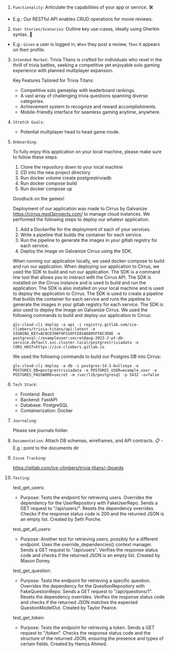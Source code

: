 1. `Functionality`: Articulate the capabilities of your app or service. :hammer_and_wrench:

- E.g.: Our RESTful API enables CRUD operations for movie reviews.

2. `User Stories/Scenarios`: Outline key use-cases, ideally using Gherkin syntax. :cucumber:

- E.g.: `Given` a user is logged in, `When` they post a review, `Then` it appears on their profile.

3. `Intended Market`:
   Trivia Titans is crafted for individuals who revel in the thrill of trivia battles, seeking a competitive yet enjoyable solo gaming experience with planned multiplayer expansion.

   Key Features Tailored for Trivia Titans:

   - Competitive solo gameplay with leaderboard rankings.
   - A vast array of challenging trivia questions spanning diverse categories.
   - Achievement system to recognize and reward accomplishments.
   - Mobile-friendly interface for seamless gaming anytime, anywhere.

4. `Stretch Goals`:

   - Potential multiplayer head to head game mode.

5. `Onboarding`:

   To fully enjoy this application on your local machine, please make sure to follow these steps:

   1. Clone the repository down to your local machine
   2. CD into the new project directory
   3. Run docker volume create postgrestriviadb
   4. Run docker compose build
   5. Run docker compose up

   Goodluck on the games!

   Deployment of our application was made to Cirrus by Galvanize https://cirrus.mod3projects.com/ to manage cloud instances.
   We performed the following steps to deploy our whatevr application:

   1. Add a Dockerfile for the deployment of each of your services.
   2. Write a pipeline that builds the container for each service.
   3. Run the pipeline to generate the images in your gitlab registry for each service.
   4. Deploy the image on Galvanize Cirrus using the SDK.

   When running our application locally, we used docker-compose to build and run our application. When deploying our application to Cirrus, we used the SDK to build and run our application. The SDK is a command line tool that allows you to interact with the Cirrus API. The SDK is installed on the Cirrus instance and is used to build and run the application. The SDK is also installed on your local machine and is used to deploy the application to Cirrus. The SDK is used to create a pipeline that builds the container for each service and runs the pipeline to generate the images in your gitlab registry for each service. The SDK is also used to deploy the image on Galvanize Cirrus.
   We used the following commands to build and deploy our application to Cirrus:

   `glv-cloud-cli deploy -a api -i registry.gitlab.com/ice-climbers/trivia-titans/api:latest -e SIGNING_KEY=AC8C8396F9F516FCE01A6805FF8C3D8E -e postgresql://exampleuser:secret@aug-2023-2-pt-db-service.default.svc.cluster.local/postgrestriviadata -e CORS_HOST=https://ice-climbers.gitlab.io`

   We used the following commands to build our Postgres DB into Cirrus:

   `glv-cloud-cli deploy -a db -i postgres:14.5-bullseye -e POSTGRES_DB=postgrestriviadata -e POSTGRES_USER=example_user -e POSTGRES_PASSWORD=secret -m /var/lib/postgresql -p 5432 -x=false`

6. `Tech Stack`:

   - Frontend: React
   - Backend: FastAPI
   - Database: PostgreSQL
   - Containerization: Docker

7. `Journaling`:

   Please see journals folder.

8. `Documentation`: Attach DB schemas, wireframes, and API contracts. :clipboard:
   -E.g.: point to the documents dir

9. `Issue Tracking`:

   https://gitlab.com/ice-climbers/trivia-titans/-/boards

10. `Testing`:

    test_get_users:

    - Purpose: Tests the endpoint for retrieving users. Overrides the dependency for the UserRepository with FakeUserRepo. Sends a GET request to "/api/users/". Resets the dependency overrides. Checks if the response status code is 200 and the returned JSON is an empty list. Created by Seth Porche.

    test_get_all_users:

    - Purpose: Another test for retrieving users, possibly for a different endpoint. Uses the override_dependencies() context manager. Sends a GET request to "/api/users". Verifies the response status code and checks if the returned JSON is an empty list. Created by Mason Doney.

    test_get_question:

    - Purpose: Tests the endpoint for retrieving a specific question. Overrides the dependency for the QuestionRepository with FakeQuestionRepo. Sends a GET request to "/api/questions/1". Resets the dependency overrides. Verifies the response status code and checks if the returned JSON matches the expected QuestionModelOut. Created by Taylor Pearce.

    test_get_token:

    - Purpose: Tests the endpoint for retrieving a token. Sends a GET request to "/token". Checks the response status code and the structure of the returned JSON, ensuring the presence and types of certain fields. Created by Hamza Ahmed.

